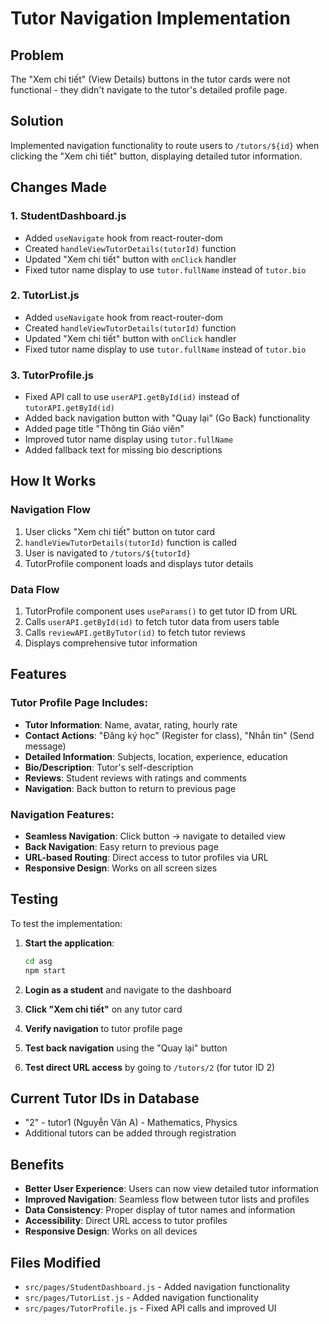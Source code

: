 # Tutor Navigation Implementation

## Problem

The "Xem chi tiết" (View Details) buttons in the tutor cards were not functional - they didn't navigate to the tutor's detailed profile page.

## Solution

Implemented navigation functionality to route users to `/tutors/${id}` when clicking the "Xem chi tiết" button, displaying detailed tutor information.

## Changes Made

### 1. **StudentDashboard.js**

- Added `useNavigate` hook from react-router-dom
- Created `handleViewTutorDetails(tutorId)` function
- Updated "Xem chi tiết" button with `onClick` handler
- Fixed tutor name display to use `tutor.fullName` instead of `tutor.bio`

### 2. **TutorList.js**

- Added `useNavigate` hook from react-router-dom
- Created `handleViewTutorDetails(tutorId)` function
- Updated "Xem chi tiết" button with `onClick` handler
- Fixed tutor name display to use `tutor.fullName` instead of `tutor.bio`

### 3. **TutorProfile.js**

- Fixed API call to use `userAPI.getById(id)` instead of `tutorAPI.getById(id)`
- Added back navigation button with "Quay lại" (Go Back) functionality
- Added page title "Thông tin Giáo viên"
- Improved tutor name display using `tutor.fullName`
- Added fallback text for missing bio descriptions

## How It Works

### Navigation Flow

1. User clicks "Xem chi tiết" button on tutor card
2. `handleViewTutorDetails(tutorId)` function is called
3. User is navigated to `/tutors/${tutorId}`
4. TutorProfile component loads and displays tutor details

### Data Flow

1. TutorProfile component uses `useParams()` to get tutor ID from URL
2. Calls `userAPI.getById(id)` to fetch tutor data from users table
3. Calls `reviewAPI.getByTutor(id)` to fetch tutor reviews
4. Displays comprehensive tutor information

## Features

### Tutor Profile Page Includes:

- **Tutor Information**: Name, avatar, rating, hourly rate
- **Contact Actions**: "Đăng ký học" (Register for class), "Nhắn tin" (Send message)
- **Detailed Information**: Subjects, location, experience, education
- **Bio/Description**: Tutor's self-description
- **Reviews**: Student reviews with ratings and comments
- **Navigation**: Back button to return to previous page

### Navigation Features:

- **Seamless Navigation**: Click button → navigate to detailed view
- **Back Navigation**: Easy return to previous page
- **URL-based Routing**: Direct access to tutor profiles via URL
- **Responsive Design**: Works on all screen sizes

## Testing

To test the implementation:

1. **Start the application**:

   ```bash
   cd asg
   npm start
   ```

2. **Login as a student** and navigate to the dashboard

3. **Click "Xem chi tiết"** on any tutor card

4. **Verify navigation** to tutor profile page

5. **Test back navigation** using the "Quay lại" button

6. **Test direct URL access** by going to `/tutors/2` (for tutor ID 2)

## Current Tutor IDs in Database

- "2" - tutor1 (Nguyễn Văn A) - Mathematics, Physics
- Additional tutors can be added through registration

## Benefits

- **Better User Experience**: Users can now view detailed tutor information
- **Improved Navigation**: Seamless flow between tutor lists and profiles
- **Data Consistency**: Proper display of tutor names and information
- **Accessibility**: Direct URL access to tutor profiles
- **Responsive Design**: Works on all devices

## Files Modified

- `src/pages/StudentDashboard.js` - Added navigation functionality
- `src/pages/TutorList.js` - Added navigation functionality
- `src/pages/TutorProfile.js` - Fixed API calls and improved UI
